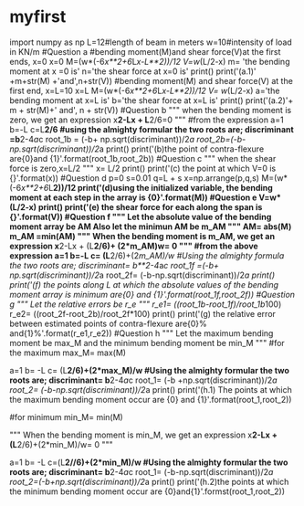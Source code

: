 # myfirst
import numpy as np
L=12#length of beam in meters
w=10#intensity of load in KN/m
#Question a
#bending moment(M)and shear force(V)at the first ends, x=0
x=0
M=(w*(-6*x**2+6*L*x-L**2))/12
V=w*(L/2-x)
m= 'the bending moment at x =0 is'
n='the shear force at x=0 is'
print()
print('(a.1)' +m+str(M) +'and',n+str(V))
#bending moment(M) and shear force(V) at the first end, x=L=10
x=L
M=(w*(-6*x**2+6*L*x-L**2))/12
V= w*(L/2-x)
a='the bending moment at x=L is'
b='the shear force at x=L is'
print()
print('(a.2)'+ m + str(M)+' and', n + str(V))
#Question b
"""
when the bending moment is zero, we get an expression x**2-Lx + L**2/6=0
"""
#from the expression 
a=1
b=-L
c=L**2/6
#using the almighty formular the two roots are;
discriminant =b**2-4*a*c
root_1b = (-b+ np.sqrt(discriminant))/2*a
root_2b=(-b-np.sqrt(discriminant))/2*a
print()
print('(b)the point of contra-flexure are{0}and {1}'.format(root_1b,root_2b))
#Question c
"""
when the shear force is zero,x=L/2
"""
x= L/2
print()
print('(c) the point at which V=0 is {}'.format(x))
#Question d
p=0
s=0.01
q=L + s
x=np.arrange(p,q,s)
M=(w*(-6*x**2+6*L**2))/12
print('(d)using the initialized variable, the bending moment at each step in the array is {0}'.format(M))
#Question e
V=w*(L/2-x)
print()
print('(e) the shear force for each along the span is {}'.format(V))
#Question f
"""
Let the absolute value of the bending moment array be AM
Also let the minimun AM be m_AM
"""
AM= abs(M)
m_AM =min(AM)
"""
When the bending moment is m_AM, we get an expression x**2-Lx + (L**2/6)+ (2*m_AM)w= 0
"""
#from the above expression
a=1
b=-L
c= (L**2/6)+(2*m_AM)/w
#Using the almighty formula the two roots are;
discriminant= b**2-4*a*c
root_1f =(-b+ np.sqrt(discriminant))/2*a
root_2f= (-b-np.sqrt(discriminant))/2*a
print()
print('(f) the points along L at which the absolute values of the bending moment array is minimum are{0} and {1}'.format(root_1f,root_2f))
#Question g
"""
Let the relative errors be r_e
"""
r_e1= ((root_1b-root_1f)/root_1b*100)
r_e2= ((root_2f-root_2b)/root_2f*100)
print()
print('(g) the relative error between estimated points of contra-flexure are{0}% and{1}%'.format(r_e1,r_e2))
#Question h
"""
Let the maximum bending moment be max_M and the minimum bending moment be min_M
"""
#for the maximum
max_M= max(M)

a=1
b= -L
c= (L**2/6)+(2*max_M)/w
#Using the almighty formular the two roots are;
discriminant= b**2-4*a*c
root_1= (-b +np.sqrt(discriminant))/2*a
root_2= (-b-np.sqrt(discriminant))/2*a
print()
print('(h.1) The points at which the maximum bending moment occur are {0} and {1}'.format(root_1,root_2))

#for minimum
min_M= min(M)

"""
When the bending moment is min_M, we get an expression x**2-Lx + (L**2/6)+(2*min_M)/w= 0
"""

a=1
b= -L
c=(L**2//6)+(2*min_M)/w
#Using the almighty formular the two roots are;
discriminant= b**2-4*a*c
root_1= (-b-np.sqrt(discriminant))/2*a
root_2=(-b+np.sqrt(discriminant))/2*a
print()
print('(h.2)the points at which the minimum bending moment occur are {0}and{1}'.formst(root_1,root_2))



